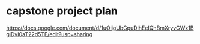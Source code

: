 # capstone project plan
https://docs.google.com/document/d/1uOiigUbGpuDIhEeIQhBmXryvGWx1BgjDvI0aT22d5TE/edit?usp=sharing
